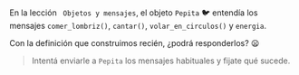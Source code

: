 En la lección ` Objetos y mensajes`, el objeto `Pepita` :bird: entendía los mensajes `comer_lombriz()`, `cantar()`, `volar_en_circulos()` y `energia`.

Con la definición que construimos recién, ¿podrá responderlos? :frowning:

> Intentá enviarle a `Pepita` los mensajes habituales y fijate qué sucede.